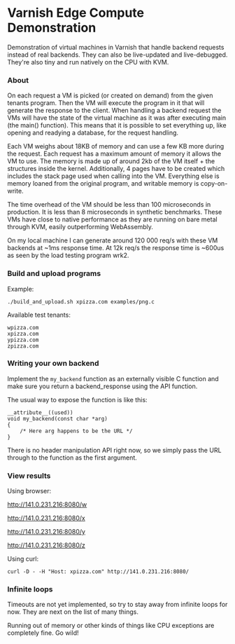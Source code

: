 # Varnish Edge Compute Demonstration

Demonstration of virtual machines in Varnish that handle backend requests instead of real backends. They can also be live-updated and live-debugged. They're also tiny and run natively on the CPU with KVM.

### About

On each request a VM is picked (or created on demand) from the given tenants program. Then the VM will execute the program in it that will generate the response to the client. When handling a backend request the VMs will have the state of the virtual machine as it was after executing main (the main() function). This means that it is possible to set everything up, like opening and readying a database, for the request handling.

Each VM weighs about 18KB of memory and can use a few KB more during the request. Each request has a maximum amount of memory it allows the VM to use. The memory is made up of around 2kb of the VM itself + the structures inside the kernel. Additionally, 4 pages have to be created which includes the stack page used when calling into the VM. Everything else is memory loaned from the original program, and writable memory is copy-on-write.

The time overhead of the VM should be less than 100 microseconds in production. It is less than 8 microseconds in synthetic benchmarks. These VMs have close to native performance as they are running on bare metal through KVM, easily outperforming WebAssembly.

On my local machine I can generate around 120 000 req/s with these VM backends at ~1ms response time. At 12k req/s the response time is ~600us as seen by the load testing program wrk2.

### Build and upload programs

Example:
```
./build_and_upload.sh xpizza.com examples/png.c
```

Available test tenants:

```
wpizza.com
xpizza.com
ypizza.com
zpizza.com
```

### Writing your own backend

Implement the `my_backend` function as an externally visible C function and make sure you return a backend_response using the API function.

The usual way to expose the function is like this:
```
__attribute__((used))
void my_backend(const char *arg)
{
	/* Here arg happens to be the URL */
}
```
There is no header manipulation API right now, so we simply pass the URL through to the function as the first argument.


### View results

Using browser:

http://141.0.231.216:8080/w

http://141.0.231.216:8080/x

http://141.0.231.216:8080/y

http://141.0.231.216:8080/z


Using curl:
```
curl -D - -H "Host: xpizza.com" http://141.0.231.216:8080/
```

### Infinite loops

Timeouts are not yet implemented, so try to stay away from infinite loops for now. They are next on the list of many things.

Running out of memory or other kinds of things like CPU exceptions are completely fine. Go wild!
